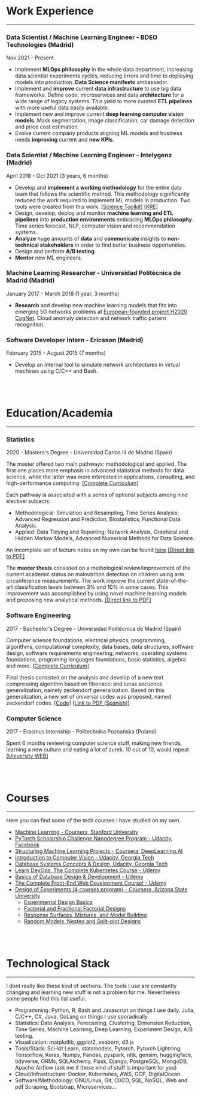 # Work Experience
---
### Data Scientist / Machine Learning Engineer - BDEO Technologies (Madrid)
Nov 2021 - Present

- Implement **MLOps philosophy** in the whole data department, increasing data scientist experiments cycles, reducing errors and time to deploying models into production. **Data Science manifesto** ambassador.
- Implement and **improve** current **data infrastructure** to use big data frameworks. Define code, microservices and data **architecture** for a wide range of legacy systems. This yield to more curated **ETL pipelines** with more useful data easily available.
- Implement new and improve current **deep learning computer vision models**. Mask segmentation, image classification, car damage detection and price cost estimation.
- Evolve current company products aligning ML models and business needs **improving** current and **new KPIs**.

### Data Scientist / Machine Learning Engineer - Intelygenz (Madrid)
April 2018 - Oct 2021 (3 years, 6 months) 

 - Develop and **implement a working methodology** for the entire data team that follows the scientific method. This methodology significantly reduced the work required to implement ML models in production. Two tools were created from this work. [[Science Toolkit]](https://github.com/konstellation-io/science-toolkit) [[KRE]](https://github.com/konstellation-io/kre)
 - Design, develop, deploy and monitor **machine learning and ETL pipelines** into **production environments** embracing **MLOps philosophy**. Time series forecast, NLP, computer vision and recommendation systems.
 - **Analyze** huge amounts of **data** and **communicate** insights to **non-technical stakeholders** in order to find better business opportunities.
 - Design and perform **A/B testing**.
 - **Mentor** new ML engineers.

### Machine Learning Researcher - Universidad Politécnica de Madrid (Madrid)
January 2017 - March 2018 (1 year, 3 months)

 - **Research** and develop new machine learning models that fits into emerging 5G networks problems at [European-founded project H2020 CogNet](https://5g-ppp.eu/cognet/). Cloud anomaly detection and network traffic pattern recognition.

### Software Developer Intern - Ericsson (Madrid)
February 2015 - August 2015 (7 months)

 - Develop an internal tool to simulate network architectures in virtual machines using C/C++ and Bash.

 <br/>
 <br/>

# Education/Academia
---

### Statistics
2020 - Masters's Degree - Universidad Carlos III de Madrid (Spain)

The master offered two main pathways: methodological and applied. The first one places more emphasis in advanced statistical methods for data science, while the latter was more interested in applications, consulting, and high-performance computing. [[Complete Curriculum]](https://www.uc3m.es/master/statistics-data-science)

Each pathway is associated with a series of optional subjects among nine electivel subjects:

 - Methodological: Simulation and Resampling, Time Series Analysis; Advanced Regression and Prediction, Biostatistics; Functional Data Analysis.
 - Applied: Data Tidying and Reporting; Network Analysis, Graphical and Hidden Markov Models; Advanced Numerical Methods for Data Science. 

An incomplete set of lecture notes on my own can be found [here](https://github.com/RicardoHS/statistics-for-data-science-book) [[Direct link to PDF]](https://github.com/RicardoHS/statistics-for-data-science-book/blob/master/src/main.pdf)

The **master thesis** consisted on a methological review/improvement of the current academic status on malnutrition detection on children using arm circunference measurements. The work improve the current state-of-the-art classification levels between 3% and 10% in some cases. This improvement was accomplished by using novel machine learning models and proposing new analytical methods. [[Direct link to PDF]](https://github.com/RicardoHS/geomorph_malnutrition_classification_models/blob/master/document.pdf)

### Software Engineering
2017 - Bacheelor's Degree - Universidad Politécnica de Madrid (Spain)

Computer science foundations, electrical physics, programming, algorithms, computational complexity, data bases, data structures, software design, software requirements engineering, networks, operating systems foundations, programing languages foundations, basic statistics, algebra and more. [[Complete Curriculum]](https://www.etsisi.upm.es/estudios/grados/61iw/ig)

Final thesis consisted on the analysis and develop of a new text compressing algorithm based on fibonacci and lucas secuence generalization, namely zeckendorf generalization. Based on this generalization, a new set of universal codes was proposed, named zeckendorf codes. [[Code]](https://github.com/RicardoHS/zeckendorf-codes) [[Link to PDF (Spanish)]](http://oa.upm.es/51903/1/TFG_RICARDO_HORTELANO_SANCHEZ.pdf)

### Computer Science
2017 - Erasmus Internship - Politechnika Poznańska (Poland)

Spent 6 months reviewing computer science stuff, making new friends, learning a new culture and eating a lot of zurek. 10 out of 10, would repeat. [[University WEB]](https://www.put.poznan.pl/)

<br/>
<br/>

# Courses
---
Here you can find some of the tech courses I have studied on my own.

- [Machine Learning - Coursera, Stanford University](https://www.coursera.org/learn/machine-learning)
- [PyTorch Scholarship Challenge Nanodegree Program - Udacity, Facebook](https://www.udacity.com/scholarships/facebook-pytorch-scholarship)
- [Structuring Machine Learning Projects - Coursera, DeepLearning.AI](https://www.coursera.org/learn/machine-learning-projects/home/welcome)
- [Introduction to Computer Vision - Udacity, Georgia Tech](https://www.udacity.com/course/introduction-to-computer-vision--ud810)
- [Database Systems Concepts & Design, Udacity, Georgia Tech](https://www.udacity.com/course/database-systems-concepts-design--ud150)
- [Learn DevOps: The Complete Kubernetes Course - Udemy](https://www.udemy.com/course/learn-devops-the-complete-kubernetes-course/)
- [Basics of Database Design & Development - Udemy](https://www.udemy.com/course/database-design-development/)
- [The Complete Front-End Web Development Course! - Udemy](https://www.udemy.com/course/front-end-web-development)
- [Design of Experiments (4 courses program) - Coursera, Arizona State University](https://www.coursera.org/specializations/design-experiments)
    - [Experimental Design Basics](https://www.coursera.org/learn/introduction-experimental-design-basics?specialization=design-experiments)
    - [Factorial and Fractional Factorial Designs](https://www.coursera.org/learn/factorial-fractional-factorial-designs?specialization=design-experiments)
    - [Response Surfaces, Mixtures, and Model Building](https://www.coursera.org/learn/response-surfaces-mixtures-model-building?specialization=design-experiments)
    - [Random Models, Nested and Split-plot Designs](https://www.coursera.org/learn/random-models-nested-split-plot-designs?specialization=design-experiments)

 <br/>
 <br/>

# Technological Stack
---
I dont really like these kind of sections. The tools I use are constantly changing and learning new stuff is not a problem for me. Nevertheless some people find this list useful.

 - Programming: Python, R, Bash and Javascript on things I use daily. Julia, C/C++, C#, Java, GoLang on things I use sporadically.
 - Statistics: Data Analysis, Forecasting, Clustering, Dimension Reduction, Time Series, Machine Learning, Deep Learning, Experiment Design, A/B testing.
 - Visualization: matplotlib, ggplot2, seaborn, d3.js
 - Tools/Stack: Sci-kit Learn, statsmodels, Pytorch, Pytorch Lightning, Tensorflow, Keras, Numpy, Pandas, pyspark, nltk, gensim, huggingface, tidyverse, ORMs, SQLAlchemy, Flask, Django, PostgreSQL, MongoDB, Apache Airflow (ask me if these kind of stuff is important for you)
 - Cloud/Infrastructure: Docker, Kubernetes, AWS, GCP, DigitalOcean
 - Software/Methodology: GNU/Linux, Git, CI/CD, SQL, NoSQL, Web and pdf Scraping, Bootstrap, Microservices...
